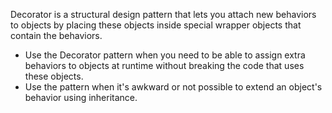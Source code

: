 Decorator is a structural design pattern that lets you attach new behaviors to objects by placing these objects inside special wrapper objects that contain the behaviors.

- Use the Decorator pattern when you need to be able to assign extra behaviors to objects at runtime without breaking the code that uses these objects.
- Use the pattern when it's awkward or not possible to extend an object's behavior using inheritance.
